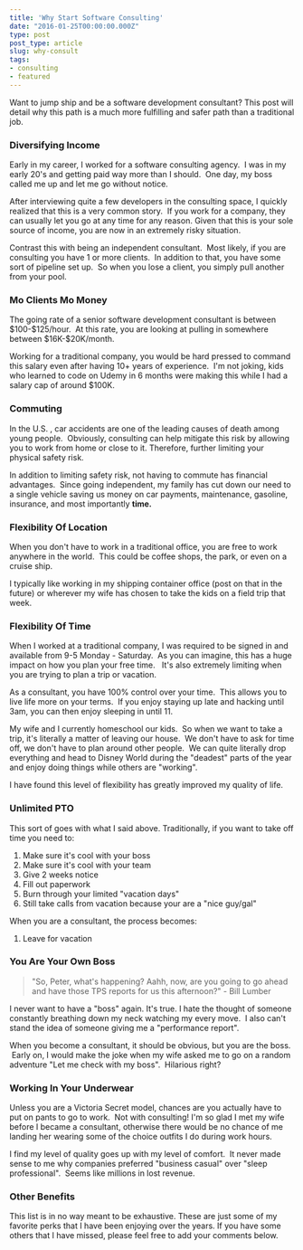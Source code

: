 ```yaml
---
title: 'Why Start Software Consulting'
date: "2016-01-25T00:00:00.000Z"
type: post 
post_type: article
slug: why-consult
tags: 
- consulting
- featured
---
```

Want to jump ship and be a software development consultant? This post will detail why this path is a much more fulfilling and safer path than a traditional job.
<h3>Diversifying Income</h3>
Early in my career, I worked for a software consulting agency.  I was in my early 20's and getting paid way more than I should.  One day, my boss called me up and let me go without notice.

After interviewing quite a few developers in the consulting space, I quickly realized that this is a very common story.  If you work for a company, they can usually let you go at any time for any reason. Given that this is your sole source of income, you are now in an extremely risky situation.

Contrast this with being an independent consultant.  Most likely, if you are consulting you have 1 or more clients.  In addition to that, you have some sort of pipeline set up.  So when you lose a client, you simply pull another from your pool.
<h3>Mo Clients Mo Money</h3>
The going rate of a senior software development consultant is between $100-$125/hour.  At this rate, you are looking at pulling in somewhere between $16K-$20K/month.

Working for a traditional company, you would be hard pressed to command this salary even after having 10+ years of experience.  I'm not joking, kids who learned to code on Udemy in 6 months were making this while I had a salary cap of around $100K.
<h3>Commuting</h3>
In the U.S. , car accidents are one of the leading causes of death among young people.  Obviously, consulting can help mitigate this risk by allowing you to work from home or close to it. Therefore, further limiting your physical safety risk.

In addition to limiting safety risk, not having to commute has financial advantages.  Since going independent, my family has cut down our need to a single vehicle saving us money on car payments, maintenance, gasoline, insurance, and most importantly <strong>time.</strong>
<h3>Flexibility Of Location</h3>
When you don't have to work in a traditional office, you are free to work anywhere in the world.  This could be coffee shops, the park, or even on a cruise ship.

I typically like working in my shipping container office (post on that in the future) or wherever my wife has chosen to take the kids on a field trip that week.
<h3>Flexibility Of Time</h3>
When I worked at a traditional company, I was required to be signed in and available from 9-5 Monday - Saturday.  As you can imagine, this has a huge impact on how you plan your free time.   It's also extremely limiting when you are trying to plan a trip or vacation.

As a consultant, you have 100% control over your time.  This allows you to live life more on your terms.  If you enjoy staying up late and hacking until 3am, you can then enjoy sleeping in until 11.

My wife and I currently homeschool our kids.  So when we want to take a trip, it's literally a matter of leaving our house.  We don't have to ask for time off, we don't have to plan around other people.  We can quite literally drop everything and head to Disney World during the "deadest" parts of the year and enjoy doing things while others are "working".

I have found this level of flexibility has greatly improved my quality of life.
<h3>Unlimited PTO</h3>
This sort of goes with what I said above. Traditionally, if you want to take off time you need to:
<ol>
    <li>Make sure it's cool with your boss</li>
    <li>Make sure it's cool with your team</li>
    <li>Give 2 weeks notice</li>
    <li>Fill out paperwork</li>
    <li>Burn through your limited "vacation days"</li>
    <li>Still take calls from vacation because your are a "nice guy/gal"</li>
</ol>
When you are a consultant, the process becomes:
<ol>
    <li>Leave for vacation</li>
</ol>
<h3>You Are Your Own Boss</h3>
<blockquote>"So, Peter, what's happening? Aahh, now, are you going to go ahead and have those TPS reports for us this afternoon?" - Bill Lumber</blockquote>
I never want to have a "boss" again. It's true. I hate the thought of someone constantly breathing down my neck watching my every move.  I also can't stand the idea of someone giving me a "performance report".

When you become a consultant, it should be obvious, but you are the boss.  Early on, I would make the joke when my wife asked me to go on a random adventure "Let me check with my boss".  Hilarious right?
<h3>Working In Your Underwear</h3>
Unless you are a Victoria Secret model, chances are you actually have to put on pants to go to work.  Not with consulting! I'm so glad I met my wife before I became a consultant, otherwise there would be no chance of me landing her wearing some of the choice outfits I do during work hours.

I find my level of quality goes up with my level of comfort.  It never made sense to me why companies preferred "business casual" over "sleep professional".  Seems like millions in lost revenue.
<h3>Other Benefits</h3>
This list is in no way meant to be exhaustive. These are just some of my favorite perks that I have been enjoying over the years. If you have some others that I have missed, please feel free to add your comments below.

